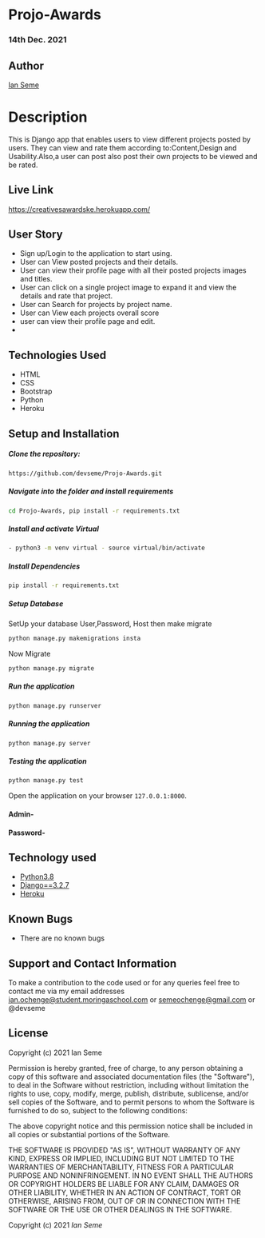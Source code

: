 # Projo-Awards
### 14th Dec. 2021
## Author 
[Ian Seme](https://github.com/devseme)
# Description 
This is Django app that enables users to view different projects posted by users.
They can view and rate them according to:Content,Design and Usability.Also,a user can post also post their own projects to be viewed and be rated.
##  Live Link 
https://creativesawardske.herokuapp.com/

## User Story 
* Sign up/Login to the application to start using.
* User can View posted projects and their details.
* User can view their profile page with all their posted projects images and titles.
* User can click on a single project image to expand it and view the details and rate that project.
* User can Search for projects by project name.
* User can View each projects overall score
* user can view their profile page and edit.
* 

## Technologies Used

- HTML 
- CSS 
- Bootstrap
- Python
- Heroku


## Setup and Installation 
##### Clone the repository: 
 ```bash
https://github.com/devseme/Projo-Awards.git
```
##### Navigate into the folder and install requirements 
 ```bash
cd Projo-Awards, pip install -r requirements.txt
```
##### Install and activate Virtual 
 ```bash
- python3 -m venv virtual - source virtual/bin/activate
```
##### Install Dependencies 
 ```bash
 pip install -r requirements.txt
```
##### Setup Database 
  SetUp your database User,Password, Host then make migrate
 ```bash
python manage.py makemigrations insta
 ```
 Now Migrate
 ```bash
 python manage.py migrate
```
##### Run the application 
 ```bash
 python manage.py runserver
```
##### Running the application 
 ```bash
 python manage.py server
```
##### Testing the application 
 ```bash
 python manage.py test
```
Open the application on your browser `127.0.0.1:8000`.

####  Admin- 

#### Password-





## Technology used 
* [Python3.8](https://www.python.org/)
* [Django==3.2.7](https://docs.djangoproject.com/en/2.2/)
* [Heroku](https://heroku.com)
## Known Bugs 
* There are no known bugs
## Support and Contact Information
To make a contribution to the code used or for any queries feel free to contact me via my email addresses ian.ochenge@student.moringaschool.com or semeochenge@gmail.com or @devseme
## License
Copyright (c) 2021 Ian Seme

Permission is hereby granted, free of charge, to any person obtaining a copy
of this software and associated documentation files (the "Software"), to deal
in the Software without restriction, including without limitation the rights
to use, copy, modify, merge, publish, distribute, sublicense, and/or sell
copies of the Software, and to permit persons to whom the Software is
furnished to do so, subject to the following conditions:

The above copyright notice and this permission notice shall be included in all
copies or substantial portions of the Software.

THE SOFTWARE IS PROVIDED "AS IS", WITHOUT WARRANTY OF ANY KIND, EXPRESS OR
IMPLIED, INCLUDING BUT NOT LIMITED TO THE WARRANTIES OF MERCHANTABILITY,
FITNESS FOR A PARTICULAR PURPOSE AND NONINFRINGEMENT. IN NO EVENT SHALL THE
AUTHORS OR COPYRIGHT HOLDERS BE LIABLE FOR ANY CLAIM, DAMAGES OR OTHER
LIABILITY, WHETHER IN AN ACTION OF CONTRACT, TORT OR OTHERWISE, ARISING FROM,
OUT OF OR IN CONNECTION WITH THE SOFTWARE OR THE USE OR OTHER DEALINGS IN THE
SOFTWARE.


Copyright (c) 2021 *Ian Seme*
